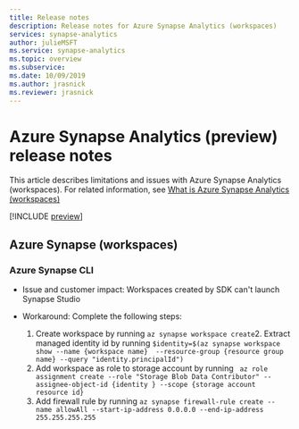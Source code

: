 ```yaml
---
title: Release notes
description: Release notes for Azure Synapse Analytics (workspaces) 
services: synapse-analytics
author: julieMSFT
ms.service: synapse-analytics
ms.topic: overview
ms.subservice:
ms.date: 10/09/2019
ms.author: jrasnick
ms.reviewer: jrasnick
---
```


# Azure Synapse Analytics (preview) release notes

This article describes limitations and issues with Azure Synapse Analytics (workspaces). For related information, see [What is Azure Synapse Analytics (workspaces)](overview-what-is)

[!INCLUDE [preview](includes/note-preview.md)]

## Azure Synapse (workspaces) 

### Azure Synapse CLI

- Issue and customer impact: Workspaces created by SDK can't launch Synapse Studio

- Workaround: Complete the following steps: 
  1.    Create workspace by running `az synapse workspace create`2.    Extract managed identity id by running `$identity=$(az synapse workspace show --name {workspace name}  --resource-group {resource group name} --query "identity.principalId")`
  3.    Add workspace as role to storage account by running ` az role assignment create --role "Storage Blob Data Contributor" --assignee-object-id {identity } --scope {storage account resource id}`
  4.    Add firewall rule by running ` az synapse firewall-rule create --name allowAll --start-ip-address 0.0.0.0 --end-ip-address 255.255.255.255 `
